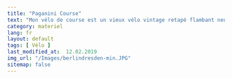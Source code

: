```yaml
---
title: "Paganini Course"
text: "Mon vélo de course est un vieux vélo vintage retapé flambant neuf. Avec ce vélo j'ai couru deux triathlons... Je m'en sert pour faire des randonnées rapides (150kms+/jour)."
category: materiel
lang: fr
layout: default
tags: [ Vélo ]
last_modified_at:  12.02.2019
img_url: "/Images/berlindresden-min.JPG"
sitemap: false
---
```

